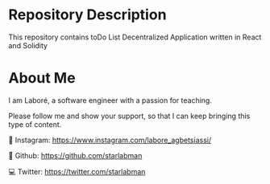 # Repository Description

This repository contains toDo List Decentralized Application written in React and Solidity



# About Me
I am Laboré, a software engineer with a passion for teaching.

Please follow me and show your support, so that I can keep bringing this type of content.


📸 Instagram: https://www.instagram.com/labore_agbetsiassi/

📂 Github: https://github.com/starlabman

💻 Twitter: https://twitter.com/starlabman
